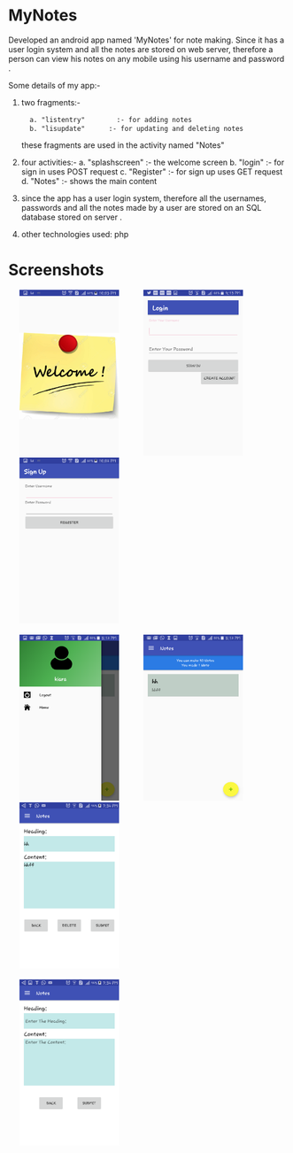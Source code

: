 # MyNotes
Developed an android app named 'MyNotes' for note making. Since it has a user login system and all the notes are stored on web server,  therefore a person can view his notes on any mobile using his username and password .

Some details of my app:-


1.  two fragments:-
        
          a. "listentry"        :- for adding notes
          b. "lisupdate"      :- for updating and deleting notes

     these fragments are used in the activity named "Notes"

2.  four activities:-
          a.  "splashscreen" :- the welcome screen
          b.  "login"                :- for sign in  uses  POST request
          c.  "Register"          :- for sign up uses GET request
          d.  "Notes"              :- shows the main content

3.  since the app has a user login system,
     therefore all the usernames, passwords and  all the notes made by a user
     are stored on an SQL database stored on server .


4.  other technologies used: php

# Screenshots
<div>
<img src="/Screenshots/3.png" alt="Drawing"  height="300" width="180" hspace="20">
<img src="/Screenshots/1.png" alt="Drawing"  height="300" width="180" hspace="20">
<img src="/Screenshots/2.png" alt="Drawing"  height="300" width="180" hspace="20">
<br/><br/>
<img src="/Screenshots/11.png" alt="Drawing"  height="300" width="180" hspace="20">
<img src="/Screenshots/10.png" alt="Drawing"  height="300" width="180" hspace="20">
<img src="/Screenshots/20.png" alt="Drawing"  height="300" width="180" hspace="20">
<br/><br/>
<img src="/Screenshots/21.png" alt="Drawing"  height="300" width="180" hspace="20">
</div>
